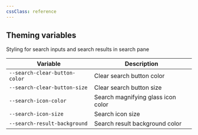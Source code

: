 ```yaml
---
cssClass: reference
---
```


## Theming variables

Styling for search inputs and search results in search pane

| Variable                      | Description                        |
| ----------------------------- | ---------------------------------- |
| `--search-clear-button-color` | Clear search button color          |
| `--search-clear-button-size`  | Clear search button size           |
| `--search-icon-color`         | Search magnifying glass icon color |
| `--search-icon-size`          | Search icon size                   |
| `--search-result-background`  | Search result background color     | 
